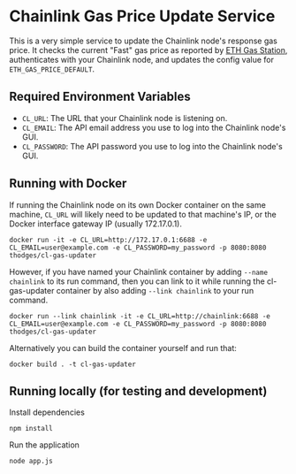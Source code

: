 # Chainlink Gas Price Update Service

This is a very simple service to update the Chainlink node's response gas price. It checks the current "Fast" gas price as reported by [ETH Gas Station](https://ethgasstation.info/), authenticates with your Chainlink node, and updates the config value for `ETH_GAS_PRICE_DEFAULT`.

## Required Environment Variables

- `CL_URL`: The URL that your Chainlink node is listening on.
- `CL_EMAIL`: The API email address you use to log into the Chainlink node's GUI.
- `CL_PASSWORD`: The API password you use to log into the Chainlink node's GUI.

## Running with Docker

If running the Chainlink node on its own Docker container on the same machine, `CL_URL` will likely need to be updated to that machine's IP, or the Docker interface gateway IP (usually 172.17.0.1).

```
docker run -it -e CL_URL=http://172.17.0.1:6688 -e CL_EMAIL=user@example.com -e CL_PASSWORD=my_password -p 8080:8080 thodges/cl-gas-updater
```

However, if you have named your Chainlink container by adding `--name chainlink` to its run command, then you can link to it while running the cl-gas-updater container by also adding `--link chainlink` to your run command.

```
docker run --link chainlink -it -e CL_URL=http://chainlink:6688 -e CL_EMAIL=user@example.com -e CL_PASSWORD=my_password -p 8080:8080 thodges/cl-gas-updater
```

Alternatively you can build the container yourself and run that:

```
docker build . -t cl-gas-updater
```



## Running locally (for testing and development)

Install dependencies

```
npm install
```

Run the application

```
node app.js
```
